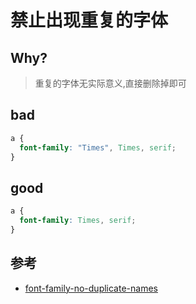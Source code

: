 # 禁止出现重复的字体

## Why?

> 重复的字体无实际意义,直接删除掉即可

## bad

```css
a {
  font-family: "Times", Times, serif;
}
```

## good

```css
a {
  font-family: Times, serif;
}
```

## 参考

- [font-family-no-duplicate-names](https://stylelint.io/user-guide/rules/list/font-family-no-duplicate-names)
